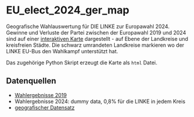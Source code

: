 # EU_elect_2024_ger_map
Geografische Wahlauswertung für DIE LINKE zur Europawahl 2024. Gewinne und Verluste der Partei zwischen der Europawahl 2019 und 2024 sind auf einer [interaktiven Karte](https://paulkeydel.github.io/EU_elect_2024_ger_map/index.html) dargestellt - auf Ebene der Landkreise und kreisfreien Städte. Die schwarz umrandeten Landkreise markieren wo der LINKE EU-Bus den Wahlkampf unterstützt hat.

Das zugehörige Python Skript erzeugt die Karte als `html` Datei.

## Datenquellen
* [Wahlergebnisse 2019](https://www.bundeswahlleiterin.de/dam/jcr/095b092a-780e-45e1-aca9-caafe903b126/ew19_kerg.csv)
* Wahlergebnisse 2024: dummy data, 0,8% für die LINKE in jedem Kreis
* [geografischer Datensatz](https://github.com/jgehrcke/covid-19-germany-gae/tree/master/geodata)